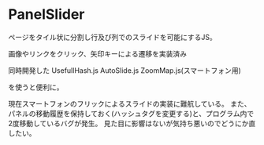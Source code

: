 # PanelSlider
ページをタイル状に分割し行及び列でのスライドを可能にするJS。

画像やリンクをクリック、矢印キーによる遷移を実装済み


同時開発した
UsefullHash.js
AutoSlide.js
ZoomMap.js(スマートフォン用)

を使うと便利に。

現在スマートフォンのフリックによるスライドの実装に難航している。
また、パネルの移動履歴を保持しておく(ハッシュタグを変更する)と、プログラム内で2度移動しているバグが発生。
見た目に影響はないが気持ち悪いのでどうにか直したい。